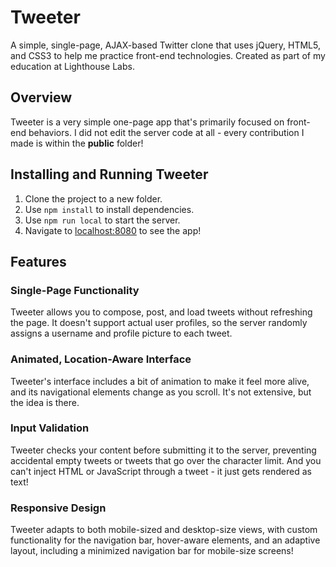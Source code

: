 # Tweeter
A simple, single-page, AJAX-based Twitter clone that uses jQuery, HTML5, and CSS3 to help me practice front-end technologies. Created as part of my education at Lighthouse Labs.

## Overview

Tweeter is a very simple one-page app that's primarily focused on front-end behaviors. I did not edit the server code at all - every contribution I made is within the **public** folder!

## Installing and Running Tweeter

1. Clone the project to a new folder.
2. Use `npm install` to install dependencies.
3. Use `npm run local` to start the server.
4. Navigate to [localhost:8080](localhost:8080) to see the app!

## Features

### Single-Page Functionality
Tweeter allows you to compose, post, and load tweets without refreshing the page. It doesn't support actual user profiles, so the server randomly assigns a username and profile picture to each tweet.

<!-- tweetpost.gif goes here -->

### Animated, Location-Aware Interface
Tweeter's interface includes a bit of animation to make it feel more alive, and its navigational elements change as you scroll. It's not extensive, but the idea is there.

<!-- animation.gif goes here -->

### Input Validation
Tweeter checks your content before submitting it to the server, preventing accidental empty tweets or tweets that go over the character limit. And you can't inject HTML or JavaScript through a tweet - it just gets rendered as text!

<!-- validation.gif goes here -->

### Responsive Design
Tweeter adapts to both mobile-sized and desktop-size views, with custom functionality for the navigation bar, hover-aware elements, and an adaptive layout, including a minimized navigation bar for mobile-size screens!

<!-- responsive.gif goes here >